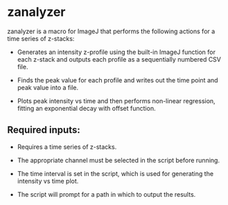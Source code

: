 # zanalyzer

zanalyzer is a macro for ImageJ that performs the following actions for a time series of z-stacks:

- Generates an intensity z-profile using the built-in ImageJ function for each z-stack and outputs each profile as a sequentially numbered CSV file.

- Finds the peak value for each profile and writes out the time point and peak value into a file.

- Plots peak intensity vs time and then performs non-linear regression, fitting an exponential decay with offset function.

## Required inputs:

- Requires a time series of z-stacks.

- The appropriate channel must be selected in the script before running.

- The time interval is set in the script, which is used for generating the intensity vs time plot.

- The script will prompt for a path in which to output the results.
